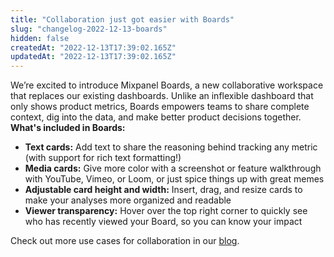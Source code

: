 ```yaml
---
title: "Collaboration just got easier with Boards"
slug: "changelog-2022-12-13-boards"
hidden: false
createdAt: "2022-12-13T17:39:02.165Z"
updatedAt: "2022-12-13T17:39:02.165Z"
---
```


We’re excited to introduce Mixpanel Boards, a new collaborative workspace that replaces our existing dashboards. Unlike an inflexible dashboard that only shows product metrics, Boards empowers teams to share complete context, dig into the data, and make better product decisions together. **What's included in Boards:**
- **Text cards:** Add text to share the reasoning behind tracking any metric (with support for rich text formatting!)
- **Media cards:** Give more color with a screenshot or feature walkthrough with YouTube, Vimeo, or Loom, or just spice things up with great memes
- **Adjustable card height and width:** Insert, drag, and resize cards to make your analyses more organized and readable
- **Viewer transparency:** Hover over the top right corner to quickly see who has recently viewed your Board, so you can know your impact

Check out more use cases for collaboration in our [blog](https://mixpanel.com/blog/boards-collaborate-cards-mixpanel-feature-update/).
